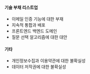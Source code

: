 #### 기술 부채 리스트업

- 이메일 인증 기능에 대한 부재
- 지속적 통합과 배포
- 프론트엔드 백엔드 도메인
- 질문 선택 알고리즘에 대한 대안

#### 기타

- 개인정보수집과 이용약관에 대한 불확실성
- 데이터 저작권에 대한 불확실성
